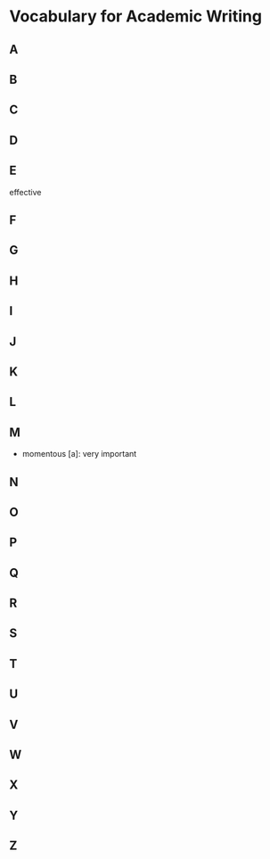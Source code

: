 # Vocabulary for Academic Writing

## A

## B

## C

## D

## E

effective

## F

## G

## H

## I

## J

## K

## L

## M

* momentous [a]: very important  


## N

## O

## P

## Q

## R

## S

## T

## U

## V

## W

## X

## Y

## Z
